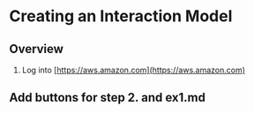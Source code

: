 # Creating an Interaction Model

## Overview

1. Log into [https://aws.amazon.com](https://aws.amazon.com)




## Add buttons for step 2. and ex1.md
